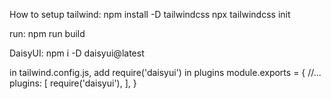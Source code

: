 How to setup tailwind:
npm install -D tailwindcss
npx tailwindcss init

run: npm run build




DaisyUI:
npm i -D daisyui@latest

in tailwind.config.js, add require('daisyui') in plugins
module.exports = {
  //...
  plugins: [
    require('daisyui'),
  ],
}
